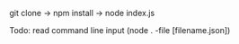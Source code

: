 git clone -> npm install -> node index.js

Todo: read command line input (node . -file [filename.json])
